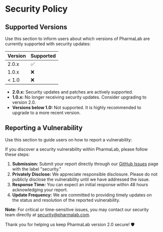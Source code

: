 # Security Policy

## Supported Versions

Use this section to inform users about which versions of PharmaLab are currently supported with security updates:

| Version | Supported          |
| ------- | ------------------ |
| 2.0.x   | :white_check_mark: |
| 1.0.x   | :x:                |
| < 1.0   | :x:                |

- **2.0.x:** Security updates and patches are actively supported.
- **1.0.x:** No longer receiving security updates. Consider upgrading to version 2.0.
- **Versions below 1.0:** Not supported. It is highly recommended to upgrade to a more recent version.

## Reporting a Vulnerability

Use this section to guide users on how to report a vulnerability:

If you discover a security vulnerability within PharmaLab, please follow these steps:

1. **Submission:** Submit your report directly through our [GitHub Issues](https://github.com/aziz-zina/PharmaLab/issues) page with the label "security."
2. **Privately Disclose:** We appreciate responsible disclosure. Please do not publicly disclose the vulnerability until we have addressed the issue.
3. **Response Time:** You can expect an initial response within 48 hours acknowledging your report.
4. **Update Frequency:** We are committed to providing timely updates on the status and resolution of the reported vulnerability.

**Note:** For critical or time-sensitive issues, you may contact our security team directly at security@pharmalab.com.

Thank you for helping us keep PharmaLab version 2.0 secure! 🛡️
